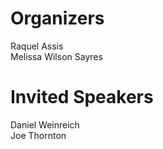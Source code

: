 # Organizers

Raquel Assis  
Melissa Wilson Sayres


# Invited Speakers
Daniel Weinreich  
Joe Thornton

